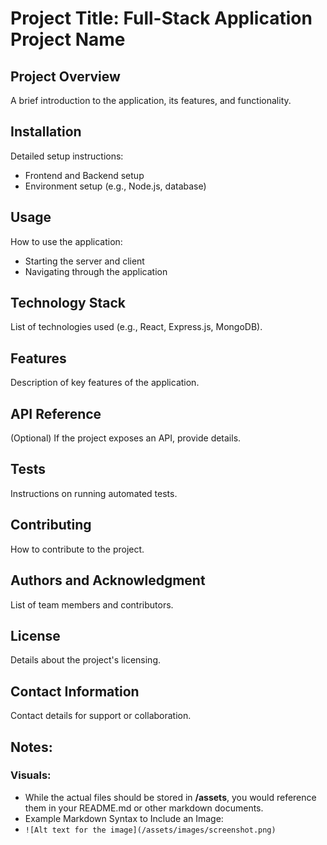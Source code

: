 # Project Title: Full-Stack Application Project Name

## Project Overview
A brief introduction to the application, its features, and functionality.

## Installation
Detailed setup instructions:
- Frontend and Backend setup
- Environment setup (e.g., Node.js, database)

## Usage
How to use the application:
- Starting the server and client
- Navigating through the application

## Technology Stack
List of technologies used (e.g., React, Express.js, MongoDB).

## Features
Description of key features of the application.

## API Reference
(Optional) If the project exposes an API, provide details.

## Tests
Instructions on running automated tests.

## Contributing
How to contribute to the project.

## Authors and Acknowledgment
List of team members and contributors.

## License
Details about the project's licensing.

## Contact Information
Contact details for support or collaboration.

## Notes:
### Visuals: 
- While the actual files should be stored in **/assets**, you would reference them in your README.md or other markdown documents.
- Example Markdown Syntax to Include an Image:
- `![Alt text for the image](/assets/images/screenshot.png)`